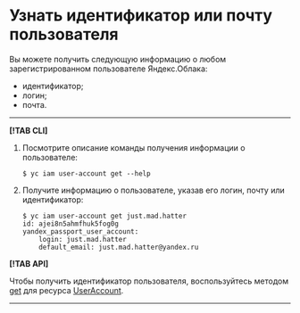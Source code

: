 # Узнать идентификатор или почту пользователя

Вы можете получить следующую информацию о любом зарегистрированном пользователе Яндекс.Облака:
* идентификатор;
* логин;
* почта.

---

**[!TAB CLI]**

1. Посмотрите описание команды получения информации о пользователе:

    ```
    $ yc iam user-account get --help
    ```

2. Получите информацию о пользователе, указав его логин, почту или идентификатор:

    ```
    $ yc iam user-account get just.mad.hatter
    id: ajei8n5ahmfhuk5fog0g
    yandex_passport_user_account:
        login: just.mad.hatter
        default_email: just.mad.hatter@yandex.ru
    ```

**[!TAB API]**

Чтобы получить идентификатор пользователя, воспользуйтесь методом [get](../../api-ref/UserAccount/get.md) для ресурса [UserAccount](../../api-ref/UserAccount/index.md).

---